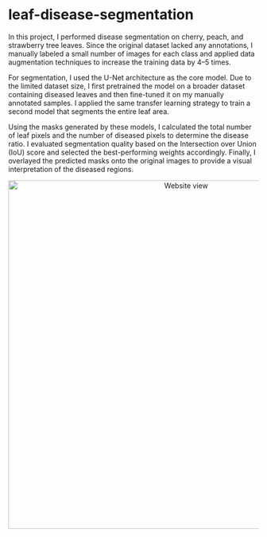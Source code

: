# leaf-disease-segmentation
In this project, I performed disease segmentation on cherry, peach, and strawberry tree leaves. Since the original dataset lacked any annotations, I manually labeled a small number of images for each class and applied data augmentation techniques to increase the training data by 4–5 times.

For segmentation, I used the U-Net architecture as the core model. Due to the limited dataset size, I first pretrained the model on a broader dataset containing diseased leaves and then fine-tuned it on my manually annotated samples. I applied the same transfer learning strategy to train a second model that segments the entire leaf area.

Using the masks generated by these models, I calculated the total number of leaf pixels and the number of diseased pixels to determine the disease ratio. I evaluated segmentation quality based on the Intersection over Union (IoU) score and selected the best-performing weights accordingly. Finally, I overlayed the predicted masks onto the original images to provide a visual interpretation of the diseased regions.

<p align="center">
  <img src="review.gif" alt="Website view" width="700">
</p>
